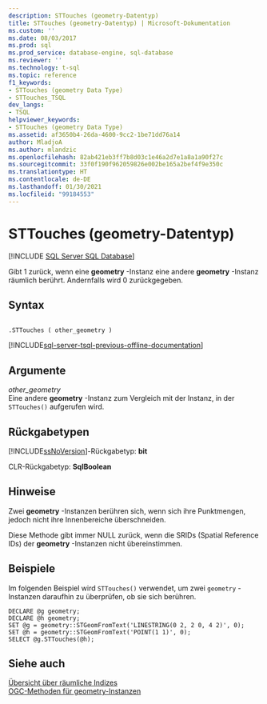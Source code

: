 ```yaml
---
description: STTouches (geometry-Datentyp)
title: STTouches (geometry-Datentyp) | Microsoft-Dokumentation
ms.custom: ''
ms.date: 08/03/2017
ms.prod: sql
ms.prod_service: database-engine, sql-database
ms.reviewer: ''
ms.technology: t-sql
ms.topic: reference
f1_keywords:
- STTouches (geometry Data Type)
- STTouches_TSQL
dev_langs:
- TSQL
helpviewer_keywords:
- STTouches (geometry Data Type)
ms.assetid: af3650b4-26da-4600-9cc2-1be71dd76a14
author: MladjoA
ms.author: mlandzic
ms.openlocfilehash: 82ab421eb3ff7b8d03c1e46a2d7e1a8a1a90f27c
ms.sourcegitcommit: 33f0f190f962059826e002be165a2bef4f9e350c
ms.translationtype: HT
ms.contentlocale: de-DE
ms.lasthandoff: 01/30/2021
ms.locfileid: "99184553"
---
```

# <a name="sttouches-geometry-data-type"></a>STTouches (geometry-Datentyp)
[!INCLUDE [SQL Server SQL Database](../../includes/applies-to-version/sql-asdb.md)]

Gibt 1 zurück, wenn eine **geometry** -Instanz eine andere **geometry** -Instanz räumlich berührt. Andernfalls wird 0 zurückgegeben.
  
## <a name="syntax"></a>Syntax  
  
```  
  
.STTouches ( other_geometry )  
```  
  
[!INCLUDE[sql-server-tsql-previous-offline-documentation](../../includes/sql-server-tsql-previous-offline-documentation.md)]

## <a name="arguments"></a>Argumente
 *other_geometry*  
 Eine andere **geometry** -Instanz zum Vergleich mit der Instanz, in der `STTouches()` aufgerufen wird.  
  
## <a name="return-types"></a>Rückgabetypen  
 [!INCLUDE[ssNoVersion](../../includes/ssnoversion-md.md)]-Rückgabetyp: **bit**  
  
 CLR-Rückgabetyp: **SqlBoolean**  
  
## <a name="remarks"></a>Hinweise  
 Zwei **geometry** -Instanzen berühren sich, wenn sich ihre Punktmengen, jedoch nicht ihre Innenbereiche überschneiden.  
  
 Diese Methode gibt immer NULL zurück, wenn die SRIDs (Spatial Reference IDs) der **geometry** -Instanzen nicht übereinstimmen.  
  
## <a name="examples"></a>Beispiele  
 Im folgenden Beispiel wird `STTouches()` verwendet, um zwei `geometry` -Instanzen daraufhin zu überprüfen, ob sie sich berühren.  
  
```  
DECLARE @g geometry;  
DECLARE @h geometry;  
SET @g = geometry::STGeomFromText('LINESTRING(0 2, 2 0, 4 2)', 0);  
SET @h = geometry::STGeomFromText('POINT(1 1)', 0);  
SELECT @g.STTouches(@h);  
```  
  
## <a name="see-also"></a>Siehe auch  
 [Übersicht über räumliche Indizes](../../relational-databases/spatial/spatial-indexes-overview.md)   
 [OGC-Methoden für geometry-Instanzen](../../t-sql/spatial-geometry/ogc-methods-on-geometry-instances.md)  
  
  

